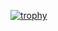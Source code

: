 [![trophy](https://github-profile-trophy.vercel.app/?username=massif-01&theme=gruvbox&no-bg=true&margin-w=10&title=-Reviews)](https://github.com/ryo-ma/github-profile-trophy)
